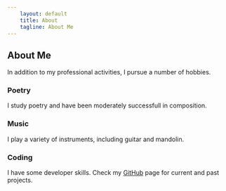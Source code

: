 ```yaml
---
    layout: default
    title: About
    tagline: About Me
---
```


## About Me

In addition to my professional activities, I pursue a number of hobbies.

### Poetry

I study poetry and have been moderately successfull in composition.

### Music

I play a variety of instruments, including guitar and mandolin.

### Coding

I have some developer skills. Check my <a href="http://github.com/{{site.github}}" target="_blank"><i class="fa fa-github"></i>GitHub</a> page for current and past projects.
